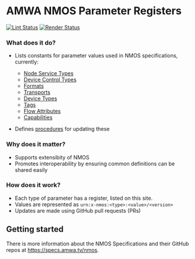 # AMWA NMOS Parameter Registers

[![Lint Status](https://github.com/AMWA-TV/nmos-parameter-registers/workflows/Lint/badge.svg)](https://github.com/AMWA-TV/nmos-parameter-registers/actions?query=workflow%3ALint)
[![Render Status](https://github.com/AMWA-TV/nmos-parameter-registers/workflows/Render/badge.svg)](https://github.com/AMWA-TV/nmos-parameter-registers/actions?query=workflow%3ARender)

<!-- INTRO-START -->

### What does it do?

- Lists constants for parameter values used in NMOS specifications, currently:	
  - [Node Service Types](branches/main/node-service-types/)
  - [Device Control Types](branches/main/device-control-types/)	
  - [Formats](branches/main/formats/)
  - [Transports](branches/main/transports/)
  - [Device Types](branches/main/device-types/)
  - [Tags](branches/main/tags/)
  - [Flow Attributes](branches/main/flow-attributes/)
  - [Capabilities](branches/capabilities/capabilities/)

- Defines [procedures](branches/main/common/) for updating these

### Why does it matter?

- Supports extensibity of NMOS 
- Promotes interoperability by ensuring common definitions can be shared easily

### How does it work?

- Each type of parameter has a register, listed on this site.
- Values are represented as ``urn:x-nmos:<type>:<value>/<version>``
- Updates are made using GitHub pull requests (PRs)

<!-- INTRO-END -->

## Getting started

There is more information about the NMOS Specifications and their GitHub repos at <https://specs.amwa.tv/nmos>.
